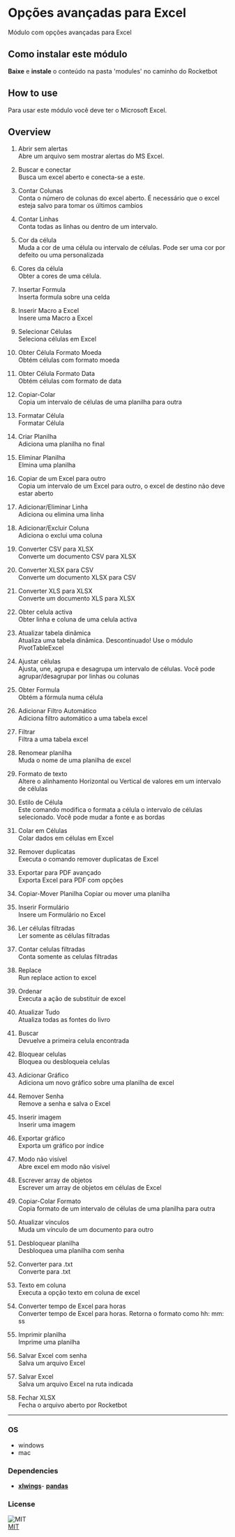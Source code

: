 



# Opções avançadas para Excel
  
Módulo com opções avançadas para Excel  

## Como instalar este módulo
  
__Baixe__ e __instale__ o conteúdo na pasta 'modules' no caminho do Rocketbot  

## How to use
Para usar este módulo você deve ter o Microsoft Excel.

## Overview

1. Abrir sem alertas  
Abre um arquivo sem mostrar alertas do MS Excel.

2. Buscar e conectar  
Busca um excel aberto e conecta-se a este.

3. Contar Colunas  
Conta o número de colunas do excel aberto. É necessário que o excel esteja salvo para tomar os últimos cambios

4. Contar Linhas  
Conta todas as linhas ou dentro de um intervalo.

5. Cor da célula  
Muda a cor de uma célula ou intervalo de células. Pode ser uma cor por defeito ou uma personalizada

6. Cores da célula  
Obter a cores de uma célula.

7. Insertar Formula  
Inserta formula sobre una celda 

8. Inserir Macro a Excel  
Insere uma Macro a Excel

9. Selecionar Células  
Seleciona células em Excel

10. Obter Célula Formato Moeda  
Obtém células com formato moeda

11. Obter Célula Formato Data  
Obtém células com formato de data

12. Copiar-Colar  
Copia um intervalo de células de uma planilha para outra

13. Formatar Célula  
Formatar Célula

14. Criar Planilha  
Adiciona uma planilha no final

15. Eliminar Planilha  
Elmina uma planilha

16. Copiar de um Excel para outro  
Copia um intervalo de um Excel para outro, o excel de destino não deve estar aberto

17. Adicionar/Eliminar Linha  
Adiciona ou elimina uma linha

18. Adicionar/Excluir Coluna  
Adiciona o exclui uma coluna

19. Converter CSV para XLSX  
Converte um documento CSV para XLSX

20. Converter XLSX para CSV  
Converte um documento XLSX para CSV

21. Converter XLS para XLSX  
Converte um documento XLS para XLSX

22. Obter celula activa  
Obter linha e coluna de uma celula activa

23. Atualizar tabela dinâmica  
Atualiza uma tabela dinâmica. Descontinuado! Use o módulo PivotTableExcel

24. Ajustar células  
Ajusta, une, agrupa e desagrupa um intervalo de células. Você pode agrupar/desagrupar por linhas ou colunas

25. Obter Formula  
Obtém a fórmula numa célula

26. Adicionar Filtro Automático  
Adiciona filtro automático a uma tabela excel

27. Filtrar  
Filtra a uma tabela excel

28. Renomear planilha  
Muda o nome de uma planilha de excel

29. Formato de texto  
Altere o alinhamento Horizontal ou Vertical de valores em um intervalo de células

30. Estilo de Célula  
Este comando modifica o formata a célula o intervalo de células selecionado. Você pode mudar a fonte e as bordas

31. Colar em Células  
Colar dados em células em Excel

32. Remover duplicatas  
Executa o comando remover duplicatas de Excel

33.  Exportar para PDF avançado  
Exporta Excel para PDF com opções

34. Copiar-Mover Planilha
Copiar ou mover uma planilha

35. Inserir Formulário  
Insere um Formulário no Excel

36. Ler células filtradas  
Ler somente as células filtradas

37. Contar celulas filtradas  
Conta somente as celulas filtradas

38. Replace  
Run replace action to excel 

39. Ordenar  
Executa a ação de substituir de excel

40. Atualizar Tudo  
Atualiza todas as fontes do livro

41. Buscar  
Devuelve a primeira celula encontrada

42. Bloquear celulas  
Bloquea ou desbloqueia celulas

43. Adicionar Gráfico  
Adiciona um novo gráfico sobre uma planilha de excel

44. Remover Senha  
Remove a senha e salva o Excel

45. Inserir imagem  
Inserir uma imagem

46. Exportar gráfico  
Exporta um gráfico por índice

47. Modo não visível  
Abre excel em modo não visível

48. Escrever array de objetos  
Escrever um array de objetos em células de Excel

49. Copiar-Colar Formato  
Copia formato de um intervalo de células de uma planilha para outra

50. Atualizar vínculos  
Muda um vínculo de um documento para outro

51. Desbloquear planilha  
Desbloquea uma planilha com senha

52. Converter para .txt  
Converte para .txt

53. Texto em coluna  
Executa a opção texto em coluna de excel

54. Converter tempo de Excel para horas  
Converter tempo de Excel para horas. Retorna o formato como hh: mm: ss

55. Imprimir planilha  
Imprime uma planilha

56. Salvar Excel com senha  
Salva um arquivo Excel

57. Salvar Excel  
Salva um arquivo Excel na ruta indicada

58. Fechar XLSX  
Fecha o arquivo aberto por Rocketbot  

----
### OS

- windows
- mac

### Dependencies
- [**xlwings**](https://pypi.org/project/xlwings/)- [**pandas**](https://pypi.org/project/pandas/)
### License
  
![MIT](https://camo.githubusercontent.com/107590fac8cbd65071396bb4d04040f76cde5bde/687474703a2f2f696d672e736869656c64732e696f2f3a6c6963656e73652d6d69742d626c75652e7376673f7374796c653d666c61742d737175617265)  
[MIT](http://opensource.org/licenses/mit-license.ph)